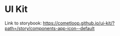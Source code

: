 # UI Kit

Link to storybook: https://cometloop.github.io/ui-kit/?path=/story/components-app-icon--default
